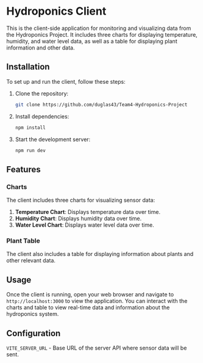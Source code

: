 # Hydroponics Client

This is the client-side application for monitoring and visualizing data from the Hydroponics Project. It includes three charts for displaying temperature, humidity, and water level data, as well as a table for displaying plant information and other data.

## Installation

To set up and run the client, follow these steps:

1. Clone the repository:

   ```bash
   git clone https://github.com/duglas43/Team4-Hydroponics-Project
   ```

2. Install dependencies:

   ```bash
   npm install
   ```

3. Start the development server:

   ```bash
   npm run dev
   ```

## Features

### Charts

The client includes three charts for visualizing sensor data:

1. **Temperature Chart**: Displays temperature data over time.
2. **Humidity Chart**: Displays humidity data over time.
3. **Water Level Chart**: Displays water level data over time.

### Plant Table

The client also includes a table for displaying information about plants and other relevant data. 

## Usage

Once the client is running, open your web browser and navigate to `http://localhost:3000` to view the application. You can interact with the charts and table to view real-time data and information about the hydroponics system.

## Configuration

`VITE_SERVER_URL` - Base URL of the server API where sensor data will be sent.
